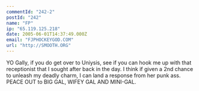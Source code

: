 ```yaml
---
commentId: "242-2"
postId: "242"
name: "FP"
ip: "65.119.125.218"
date: 2005-06-01T14:37:49.000Z
email: "FJPHOCKEYGOD.COM"
url: "http://SMOOTH.ORG"
---
```

<p>YO Gally, if you do get over to Uniysis, see if you can hook me up with that receptionist that I sought after back in the day. I think if given a 2nd chance to unleash my deadly charm, I can land a response from her punk ass. PEACE OUT to BIG GAL, WIFEY GAL AND MINI-GAL.</p>